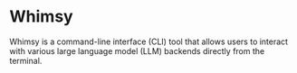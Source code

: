 # Whimsy

Whimsy is a command-line interface (CLI) tool that allows users to interact with various large language model (LLM) backends directly from the terminal.
